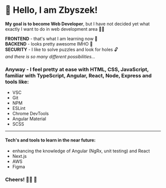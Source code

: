 # 👋 Hello, I am Zbyszek!

**My goal is to become Web Developer**, but I have not decided yet what exactly I want to do in web development area 🤷‍♂️

**FRONTEND** - that's what I am learning now 📖  
**BACKEND** - looks pretty awesome IMHO 🧬  
**SECURITY** - I like to solve puzzles and look for holes 🔓  
_and there is so many different possibilities..._

### Anyway - I feel pretty at ease with **HTML, CSS, JavaScript**, familiar with **TypeScript**, **Angular**, **React**, **Node**, **Express** and tools like:
- VSC
- Git
- NPM
- ESLint
- Chrome DevTools  
- Angular Material
- SCSS
---  
#### Tech's and tools to learn in the near future:
- enhancing the knowledge of Angular (NgRx, unit testing) and React 
- Next.js
- AWS
- Figma

### Cheers! 👨‍🦲 🤝
